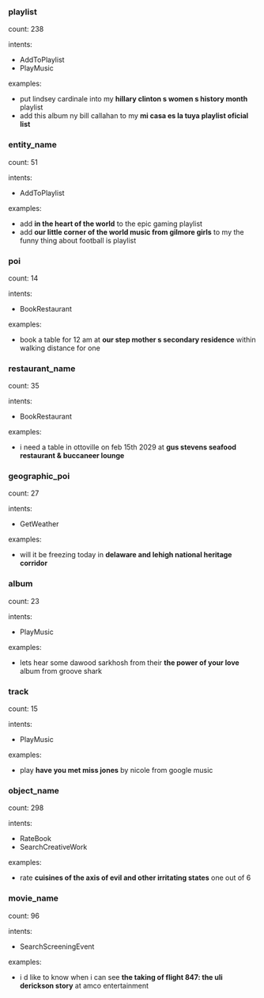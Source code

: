 ### playlist

count: 238

intents: 
- AddToPlaylist
- PlayMusic

examples:
- put lindsey cardinale into my **hillary clinton s women s history month** playlist
- add this album ny bill callahan to my **mi casa es la tuya playlist oficial list**

### entity_name

count: 51

intents:
- AddToPlaylist

examples:
- add **in the heart of the world** to the epic gaming playlist
- add **our little corner of the world music from gilmore girls** to my the funny thing about football is playlist

### poi

count: 14

intents:
- BookRestaurant

examples:
- book a table for 12 am at **our step mother s secondary residence** within walking distance for one

### restaurant_name

count: 35

intents:
- BookRestaurant

examples:
- i need a table in ottoville on feb 15th 2029 at **gus stevens seafood restaurant & buccaneer lounge**

### geographic_poi

count: 27

intents:
- GetWeather

examples:
- will it be freezing today in **delaware and lehigh national heritage corridor**

### album

count: 23

intents:
- PlayMusic

examples:
- lets hear some dawood sarkhosh from their **the power of your love** album from groove shark

### track

count: 15

intents:
- PlayMusic

examples:
- play **have you met miss jones** by nicole from google music

### object_name

count: 298

intents:
- RateBook
- SearchCreativeWork

examples:
- rate **cuisines of the axis of evil and other irritating states** one out of 6

### movie_name

count: 96

intents:
- SearchScreeningEvent

examples:
- i d like to know when i can see **the taking of flight 847: the uli derickson story** at amco entertainment